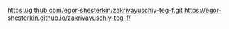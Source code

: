 https://github.com/egor-shesterkin/zakrivayuschiy-teg-f.git
https://egor-shesterkin.github.io/zakrivayuschiy-teg-f/
